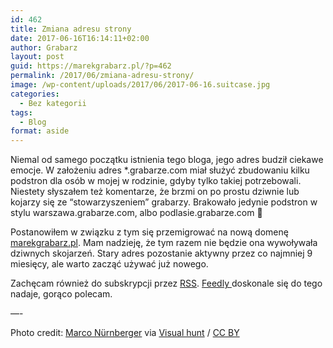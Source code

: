 ```yaml
---
id: 462
title: Zmiana adresu strony
date: 2017-06-16T16:14:11+02:00
author: Grabarz
layout: post
guid: https://marekgrabarz.pl/?p=462
permalink: /2017/06/zmiana-adresu-strony/
image: /wp-content/uploads/2017/06/2017-06-16.suitcase.jpg
categories:
  - Bez kategorii
tags:
  - Blog
format: aside
---
```

Niemal od samego początku istnienia tego bloga, jego adres budził ciekawe emocje. W założeniu adres *.grabarze.com miał służyć zbudowaniu kilku podstron dla osób w mojej w rodzinie, gdyby tylko takiej potrzebowali. Niestety słyszałem też komentarze, że brzmi on po prostu dziwnie lub kojarzy się ze &#8220;stowarzyszeniem&#8221; grabarzy. Brakowało jedynie podstron w stylu warszawa.grabarze.com, albo podlasie.grabarze.com 🙂

Postanowiłem w związku z tym się przemigrować na nową domenę <a href="https://marekgrabarz.pl" target="_blank" rel="noopener">marekgrabarz.pl</a>. Mam nadzieję, że tym razem nie będzie ona wywoływała dziwnych skojarzeń. Stary adres pozostanie aktywny przez co najmniej 9 miesięcy, ale warto zacząć używać już nowego.

Zachęcam również do subskrypcji przez <a href="https://marekgrabarz.pl/feed/" target="_blank" rel="noopener">RSS</a>. <a href="https://feedly.com" target="_blank" rel="noopener">Feedly </a>doskonale się do tego nadaje, gorąco polecam.

&#8212;-

Photo credit: [Marco Nürnberger](https://www.flickr.com/photos/mnuernberger/16009218087/) via [Visual hunt](https://visualhunt.com/re/24f05d) /  [CC BY](http://creativecommons.org/licenses/by/2.0/)